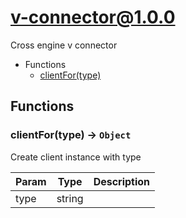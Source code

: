 # v-connector@1.0.0

Cross engine v connector

+ Functions
  + [clientFor(type)](#v-connector-function-client-for)

## Functions

<a class='md-heading-link' name="v-connector-function-client-for" ></a>

### clientFor(type) -> `Object`

Create client instance with type

| Param | Type | Description |
| ----- | --- | -------- |
| type | string |  |





